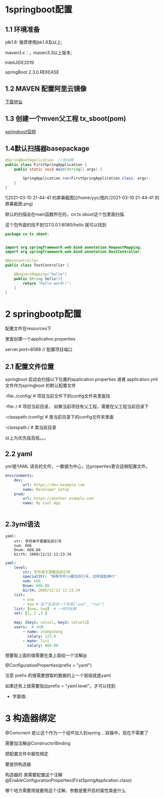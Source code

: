 # 1springboot配置

## 1.1 环境准备

jdk1.8: 推荐使用jbk1.8及以上;

maven3.x：，maven3.3以上版本;

lnteliJIDE2019

springBoot 2.3.0.REKEASE

## 1.2 MAVEN 配置阿里云镜像

[下载地址](https://maven.apache.org/download.cgi)





## 1.3 创建一个mven父工程 tx_sboot(pom)

[springboot官网](https://docs.spring.io/spring-boot/docs/2.4.3/reference/html/getting-started.html#getting-started-introducing-spring-boot)



## 1.4默认扫描器basepackage

```java
@SpringBootApplication  //启动类 
public class FirstSpringApplication {
    public static void main(String[] args) {

        SpringApplication.run(FirstSpringApplication.class, args);
    }
}

```

![2021-03-10 21-44-41 的屏幕截图](/home/yyc/图片/2021-03-10 21-44-41 的屏幕截图.png)

默认的扫描会在main函数所在的，cn.tx.sboot这个包里面扫描.

这个包外面的找不到127.0.0.1:8080/hello   就可以找到

```java
package cn.tx.sboot;


import org.springframework.web.bind.annotation.RequestMapping;
import org.springframework.web.bind.annotation.RestController;

@RestController
public class TestController {

    @RequestMapping("hello")
    public String hello(){
        return "hello word!!";
    }
}

```

# 2 springbootp配置

配置文件在resources下

 里面创建一个application.properties

server.port=8088  // 配置项目端口

## 2.1 配置文件位置

springboot 启动会扫描以下位置的application.properties 或者 application.yml文件作为springboot 的默认配置文件

-file:./config/  #  项目当前文件下的config文件夹里面找

-file:./  # 项目当前目录， 如果当前项目有父工程，需要在父工程当前目录下

-classpath:/config/  # 类当前目录下的config文件夹里面

-classpath:/  # 类当前目录

以上为优先级高低。。。

## 2.2 yaml

yml是YAML 语言的文件，一数据为中心，比properties更合适做配置文件。

```yml
environments:
	dev:
		url: https://dev.example.com
		name: Developer Setup
	prod: 
		url: https://another.example.com
		name: My Cool App
	
```

## 2.3yml语法

```yam
yaml:
	str: 字符串不需要加双引号
	num: 666
	Dnum: 666.88
	birth: 2000/12/12 12:23:34
```

```yaml
yaml:
	level:
        str: 字符串不需要加双引号
        specialStr: "特殊字符\n要加双引号，这样就能换行"
        num: 666
        Dnum: 666.88
        birth: 2000/12/12 12:23:34
    list:
    	- one
    	- two # 这个会变成一个列表["one", "two"]
    list: [one, two]  # 一样的效果
    set: [1, 2 ,3 ]
    
    map: [key1: valuel, key2: valuel2]
    users:  # 对象
    	- name: zhamgshang
    	  salary: 123.8
    	- mane: lisi
    	  salary: 888.00
```



想要取上面的值需要在类上面给一个注解@

@ConfigurationProperties(prefix = "yaml")

注意 prefix 的值需要想取的数据的上一个层级就是yaml

如果还有上级需要指出prefix = "yaml.level"。才可以找到

* 字面值: 



# 3 构造器绑定

@Comcnent 是让这个作为一个组件加入到spring ...容器中，现在不需要了

需要加注解@ConstructorBinding

把配置文件中属性绑定

要提供构造器

构造器的 类需要配置这个注解@EnableConfigurationProperties(FirstSpringApplication.class)

哪个地方需要用就要用这个注解，参数是要开启的属性类是什么




